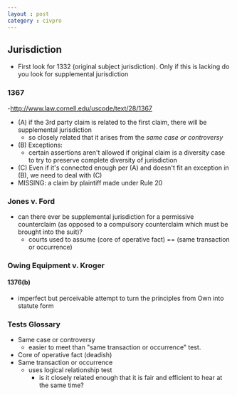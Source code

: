 ```yaml
---
layout : post
category : civpro
---
```


## Jurisdiction
- First look for 1332 (original subject jurisdiction). Only if this is lacking do you look for supplemental jurisdiction

### 1367
 -http://www.law.cornell.edu/uscode/text/28/1367
- (A) if the 3rd party claim is related to the first claim, there will be supplemental jurisdiction
	- so closely related that it arises from the *same case or controversy*
- (B) Exceptions:
	- certain assertions aren't allowed if original claim is a diversity case to try to preserve complete diversity of jurisdiction
- (C) Even if it's connected enough per (A) and doesn't fit an exception in (B), we need to deal with (C)
- MISSING: a claim by plaintiff made under Rule 20

### Jones v. Ford
- can there ever be supplemental jurisdiction for a permissive counterclaim (as opposed to a compulsory counterclaim which must be brought into the suit)?
	- courts used to assume (core of operative fact) == (same transaction or occurrence)

### Owing Equipment v. Kroger

#### 1376(b)
- imperfect but perceivable attempt to turn the principles from Own into statute form
	
### Tests Glossary
- Same case or controversy
	- easier to meet than "same transaction or occurrence" test. 
- Core of operative fact (deadish)
- Same transaction or occurrence
	- uses logical relationship test
		- is it closely related enough that it is fair and efficient to hear at the same time?
